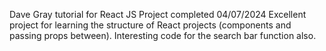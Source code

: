 Dave Gray tutorial for React JS 
Project completed 04/07/2024
Excellent project for learning the structure of React projects (components and passing props between).
Interesting code for the search bar function also.
